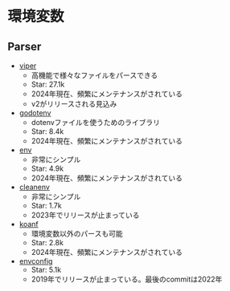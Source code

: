 # 環境変数

## Parser

- [viper](https://github.com/spf13/viper)
  - 高機能で様々なファイルをパースできる
  - Star: 27.1k
  - 2024年現在、頻繁にメンテナンスがされている
  - v2がリリースされる見込み
- [godotenv](https://github.com/joho/godotenv)
  - dotenvファイルを使うためのライブラリ
  - Star: 8.4k
  - 2024年現在、頻繁にメンテナンスがされている
- [env](https://github.com/caarlos0/env)
  - 非常にシンプル
  - Star: 4.9k
  - 2024年現在、頻繁にメンテナンスがされている
- [cleanenv](https://github.com/ilyakaznacheev/cleanenv)
  - 非常にシンプル
  - Star: 1.7k
  - 2023年でリリースが止まっている
- [koanf](https://github.com/knadh/koanf)
  - 環境変数以外のパースも可能
  - Star: 2.8k
  - 2024年現在、頻繁にメンテナンスがされている
- [envconfig](https://github.com/kelseyhightower/envconfig)
  - Star: 5.1k
  - 2019年でリリースが止まっている。最後のcommitは2022年
